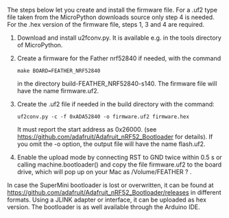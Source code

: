 The steps below let you create and install the firmware file. For
a .uf2 type file taken from the MicroPython downloads source only
step 4 is needed. For the .hex version of the firmware file, steps
1, 3 and 4 are required.

1. Download and install u2fconv.py. It is available e.g. in the tools
   directory of MicroPython.

2. Create a firmware for the Father nrf52840 if needed, with the command

   `make BOARD=FEATHER_NRF52840`

   in the directory build-FEATHER_NRF52840-s140. The firmware file will have the
   name firmware.uf2.

3. Create the .uf2 file if needed in the build directory with the command:

   `uf2conv.py -c -f 0xADA52840 -o firmware.uf2 firmware.hex`

   It must report the start address as 0x26000. (see https://github.com/adafruit/Adafruit_nRF52_Bootloader for details). If you omit the -o option,
   the output file will have the name flash.uf2.

4. Enable the upload mode by connecting RST to GND twice within 0.5 s or calling
   machine.bootloader() and copy the file firmware.uf2 to the board drive,
   which will pop up on your Mac as /Volume/FEATHER ? .

In case the SuperMini bootloader is lost or overwritten, it can be found
at https://github.com/adafruit/Adafruit_nRF52_Bootloader/releases in different
formats. Using a JLINK adapter or interface, it can be uploaded as hex version.
The bootloader is as well available through the Arduino IDE.

